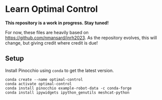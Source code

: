 # Learn Optimal Control

**This repository is a work in progress. Stay tuned!**

For now, these files are heavily based on https://github.com/nmansard/jnrh2023.
As the repository evolves, this will change, but giving credit where credit is due!

## Setup

Install Pinocchio using `conda` to get the latest version.

```
conda create --name optimal-control
conda activate optimal-control
conda install pinocchio example-robot-data -c conda-forge
conda install ipywidgets ipython_genutils meshcat-python
```
